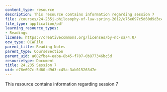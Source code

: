 ```yaml
---
content_type: resource
description: This resource contains information regarding session 7
file: /courses/24-235j-philosophy-of-law-spring-2012/e76e697c5d60d9d3c45a3ab015263d7e_MIT24_235JS12_Session7.pdf
file_type: application/pdf
learning_resource_types:
- Readings
license: https://creativecommons.org/licenses/by-nc-sa/4.0/
ocw_type: OCWFile
parent_title: Reading Notes
parent_type: CourseSection
parent_uid: a682fbe4-eaba-8b45-f707-0b877346bc5d
resourcetype: Document
title: 24.235 Session 7
uid: e76e697c-5d60-d9d3-c45a-3ab015263d7e
---
```

This resource contains information regarding session 7
